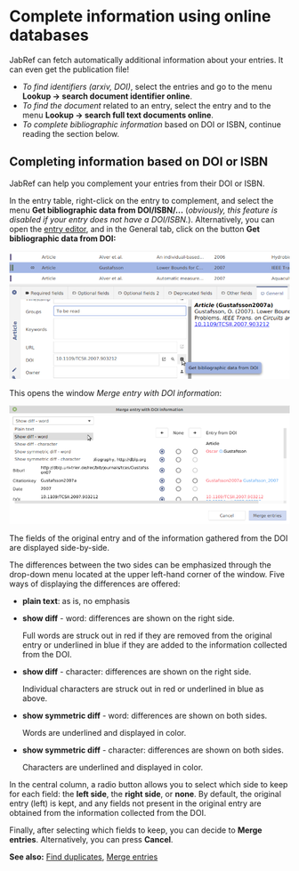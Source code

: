 # Complete information using online databases

JabRef can fetch automatically additional information about your entries. It can even get the publication file!​

* _To find identifiers \(arxiv, DOI\)_, select the entries and go to the menu **Lookup → search document identifier online**.​
* _To find the document_ related to an entry, select the entry and to the menu **Lookup → search full text documents online**.​
* _To complete bibliographic information_ based on DOI or ISBN, continue reading the section below.

## Completing information based on DOI or ISBN

JabRef can help you complement your entries from their DOI or ISBN.

In the entry table, right-click on the entry to complement, and select the menu **Get bibliographic data from DOI/ISBN/...** \(_obviously, this feature is disabled if your entry does not have a DOI/ISBN._\). Alternatively, you can open the [entry editor](../advanced/entryeditor/), and in the General tab, click on the button **Get bibliographic data from DOI:**

![](../.gitbook/assets/getdoi-entryeditor-jabref5.2%20%281%29.png)

This opens the window _Merge entry with DOI information_:

![](../.gitbook/assets/getdoi-mergeentrieswithdoiinformation-jabref5.2%20%281%29.png)

The fields of the original entry and of the information gathered from the DOI are displayed side-by-side.

The differences between the two sides can be emphasized through the drop-down menu located at the upper left-hand corner of the window. Five ways of displaying the differences are offered:

* **plain text**: as is, no emphasis
* **show diff** - word: differences are shown on the right side.

  Full words are struck out in red if they are removed from the original entry or underlined in blue if they are added to the information collected from the DOI.

* **show diff** - character: differences are shown on the right side.

  Individual characters are struck out in red or underlined in blue as above.

* **show symmetric diff** - word: differences are shown on both sides.

  Words are underlined and displayed in color.

* **show symmetric diff** - character: differences are shown on both sides.

  Characters are underlined and displayed in color.

In the central column, a radio button allows you to select which side to keep for each field: the **left side**, the **right side**, or **none**. By default, the original entry \(left\) is kept, and any fields not present in the original entry are obtained from the information collected from the DOI.

Finally, after selecting which fields to keep, you can decide to **Merge entries**. Alternatively, you can press **Cancel**.

**See also:** [Find duplicates](findduplicates.md), [Merge entries](mergeentries.md)


